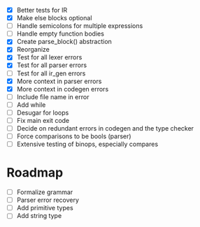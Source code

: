 - [x] Better tests for IR
- [x] Make else blocks optional
- [ ] Handle semicolons for multiple expressions
- [ ] Handle empty function bodies
- [x] Create parse_block() abstraction
- [x] Reorganize
- [x] Test for all lexer errors
- [x] Test for all parser errors
- [ ] Test for all ir_gen errors
- [x] More context in parser errors
- [x] More context in codegen errors
- [ ] Include file name in error
- [ ] Add while
- [ ] Desugar for loops
- [ ] Fix main exit code
- [ ] Decide on redundant errors in codegen and the type checker
- [ ] Force comparisons to be bools (parser)
- [ ] Extensive testing of binops, especially compares

# Roadmap
- [ ] Formalize grammar
- [ ] Parser error recovery
- [ ] Add primitive types
- [ ] Add string type
